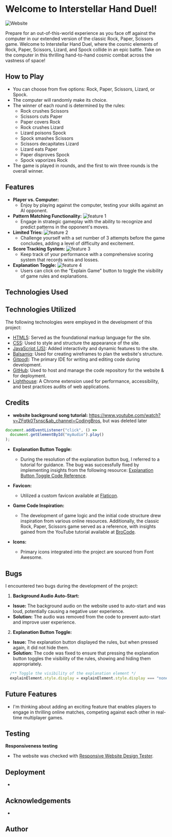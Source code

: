 # Welcome to Interstellar Hand Duel!

![Website](documentary/website-screenshot.png)

Prepare for an out-of-this-world experience as you face off against the computer in our extended version of the classic Rock, Paper, Scissors game. Welcome to Interstellar Hand Duel, where the cosmic elements of Rock, Paper, Scissors, Lizard, and Spock collide in an epic battle. Take on the computer in this thrilling hand-to-hand cosmic combat across the vastness of space!

## How to Play

- You can choose from five options: Rock, Paper, Scissors, Lizard, or Spock.
- The computer will randomly make its choice.
- The winner of each round is determined by the rules:
  - Rock crushes Scissors
  - Scissors cuts Paper
  - Paper covers Rock
  - Rock crushes Lizard
  - Lizard poisons Spock
  - Spock smashes Scissors
  - Scissors decapitates Lizard
  - Lizard eats Paper
  - Paper disproves Spock
  - Spock vaporizes Rock
- The game is played in rounds, and the first to win three rounds is the overall winner.

## Features

- **Player vs. Computer:**
  - Enjoy by playing against the computer, testing your skills against an AI opponent.
- **Pattern Matching Functionality:**
![feature 1](documentary/features/feature-1.png)
  - Engage in strategic gameplay with the ability to recognize and predict patterns in the opponent's moves.
- **Limited Tries:**
![feature 2](documentary/features/feature-2.png)
  - Challenge yourself with a set number of 3 attempts before the game concludes, adding a level of difficulty and excitement.
- **Score Tracking System:**
![feature 3](documentary/features/feature-3.png)
  - Keep track of your performance with a comprehensive scoring system that records wins and losses.
- **Explanation Toggle:**
![feature 4](documentary/features/feature-4.png)
  - Users can click on the "Explain Game" button to toggle the visibility of game rules and explanations.

## Technologies Used

## Technologies Utilized

The following technologies were employed in the development of this project:

- [HTML5](https://developer.mozilla.org/en-US/docs/Web/HTML): Served as the foundational markup language for the site.
- [CSS](https://developer.mozilla.org/en-US/docs/Web/css): Used to style and structure the appearance of the site.
- [JavaScript (JS)](https://www.w3schools.com/js/): Added interactivity and dynamic features to the site.
- [Balsamiq](https://balsamiq.com/): Used for creating wireframes to plan the website's structure.
- [Gitpod)](https://gitpod.io/workspaces): The primary IDE for writing and editing code during development.
- [GitHub](https://github.com/): Used to host and manage the code repository for the website & for deployment.
- [Lighthouse](https://chromewebstore.google.com/detail/lighthouse/blipmdconlkpinefehnmjammfjpmpbjk?hl=de): A Chrome extension used for performance, accessibility, and best practices audits of web applications.


## Credits

- **website background song tutorial:** https://www.youtube.com/watch?v=ZFqtk0Tsnsc&ab_channel=CodingBros, but was deleted later
```js
document.addEventListener("click", () =>
  document.getElementById("myAudio").play()
);
```
- **Explanation Button Toggle:**
  - During the resolution of the explanation button bug, I referred to a tutorial for guidance. The bug was successfully fixed by implementing insights from the following resource: [Explanation Button Toggle Code Reference](https://stackoverflow.com/questions/9075440/javascript-button-show-hide-on-text-changed).

- **Favicon:**
  - Utilized a custom favicon available at [Flaticon](https://www.flaticon.com/free-icon/rock-paper-scissors_6793733).

- **Game Code Inspiration:**
  - The development of game logic and the initial code structure drew inspiration from various online resources. Additionally, the classic Rock, Paper, Scissors game served as a reference, with insights gained from the YouTube tutorial available at [BroCode](https://www.youtube.com/watch?v=n1_vHArDBRA&t=396s&ab_channel=BroCode).

- **Icons:**
  - Primary icons integrated into the project are sourced from Font Awesome.

## Bugs

I encountered two bugs during the development of the project:

1. **Background Audio Auto-Start:**
  - **Issue:** The background audio on the website used to auto-start and was loud, potentially causing a negative user experience.
  - **Solution:** The audio was removed from the code to prevent auto-start and improve user experience.

2. **Explanation Button Toggle:**
  - **Issue:** The explanation button displayed the rules, but when pressed again, it did not hide them.
  - **Solution:** The code was fixed to ensure that pressing the explanation button toggles the visibility of the rules, showing and hiding them appropriately.

```js
  /** Toggle the visibility of the explanation element */
  explainElement.style.display = explainElement.style.display === "none" ? "block" : "none";
```


## Future Features

- I'm thinking about adding an exciting feature that enables players to engage in thrilling online matches, competing against each other in real-time multiplayer games.

## Testing

**Responsiveness testing**

+ The website was checked with [Responsive Website Design Tester](https://responsivedesignchecker.com/).

## Deployment

-

## Acknowledgements

-

## Author
